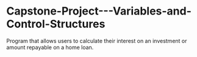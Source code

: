 # Capstone-Project---Variables-and-Control-Structures
Program that allows users to calculate their interest on an investment or amount repayable on a home loan.
